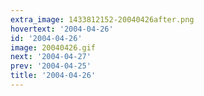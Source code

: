 ```yaml
---
extra_image: 1433812152-20040426after.png
hovertext: '2004-04-26'
id: '2004-04-26'
image: 20040426.gif
next: '2004-04-27'
prev: '2004-04-25'
title: '2004-04-26'
---
```

